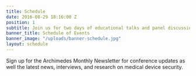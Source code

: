 ```yaml
---
title: Schedule
date: 2016-08-29 18:16:00 Z
position: 1
subtitle: Join us for two days of educational talks and panel discussions
banner_title: Schedule of Events
banner_image: "/uploads/banner-schedule.jpg"
layout: schedule
---
```


<div class="alert alert-warning" role="alert">Sign up for  the Archimedes Monthly Newsletter for conference updates as well the latest news, interviews, and research on medical device security.</div>